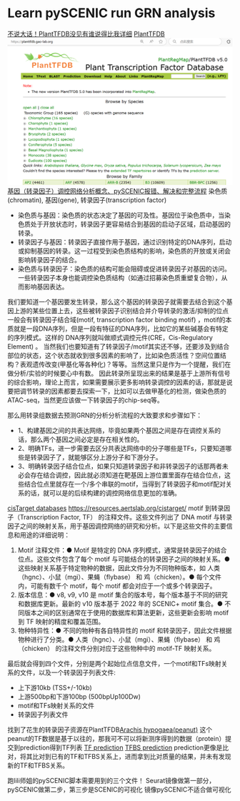 # Learn pySCENIC run GRN analysis

[不说大话！PlantTFDB没见有谁说得比我详细](https://mp.weixin.qq.com/s/nNDL95uikH-8rEXAf6hphw)
[PlantTFDB](https://planttfdb.gao-lab.org/)
![alt text](image.png)
[基因（转录因子）调控网络分析概念、pySCENIC报错、解决和完整流程](https://mp.weixin.qq.com/s/W23Reg6Hi4XWxpMvfctP8g)
染色质(chromatin), 基因(gene), 转录因子(transcription factor)
- 染色质与基因：染色质的状态决定了基因的可及性。基因位于染色质中，当染色质处于开放状态时，转录因子更容易结合到基因的启动子区域，启动基因的转录。
- 转录因子与基因：转录因子直接作用于基因，通过识别特定的DNA序列，启动或抑制基因的转录。这一过程受到染色质结构的影响，染色质的开放或关闭会影响转录因子的结合。
- 染色质与转录因子：染色质的结构可能会阻碍或促进转录因子对基因的访问。一些转录因子本身也能调控染色质结构（如通过招募染色质重塑复合物），从而影响基因表达。

我们要知道一个基因要发生转录，那么这个基因的转录因子就需要去结合到这个基因上游的某些位置上去，这些被转录因子识别结合并介导转录的激活/抑制的位点一般会有转录因子结合域(motif, transcription factor binding motif) ，motif的本质就是一段DNA序列，但是一段有特征的DNA序列，比如它的某些碱基会有特定的序列模式。这样的 DNA序列就叫做顺式调控元件(CRE，Cis-Regulatory Element) 。
当然我们也要知道有了转录因子/motif其实还不够，还要涉及到结合部位的状态，这个状态就收到很多因素的影响了，比如染色质活性？空间位置结构？表观遗传改变(甲基化等各种化)？等等。当然这里只是作为一个提醒，我们在做分析/实验的时候要心中有数。
因此转录所呈现出来的结果是基于上游所有信号的综合影响，理论上而言，如果需要展示更多影响转录调控的因素的话，那就是说要把调节转录的因素都要去探索一下，比如可以去做甲基化的检测，做染色质的ATAC-seq，当然更应该做一下转录因子的chip-seq等。

那么用转录组数据去预测GRN的分析分析流程的大致要求和步骤如下：
- 1、构建基因之间的共表达网络，毕竟如果两个基因之间是存在调控关系的话，那么两个基因之间必定是存在相关性的。
- 2、明确TFs，进一步需要去区分共表达网络中的分子哪些是TFs，只要知道哪些是转录因子了，就能够区分上游分子和下游分子。
- 3、明确转录因子结合位点，如果只知道转录因子和非转录因子的话那两者未必会存在结合调控，因此就必须知道在靶基因上游位置里面存在结合位点，这些结合位点里就存在一个/多个串联的motif，当得到了转录因子和motif配对关系的话，就可以是的后续构建的调控网络信息更加的准确。

[cisTarget databases](https://resources.aertslab.org/cistarget/databases/)
https://resources.aertslab.org/cistarget/
motif 到转录因子（Transcription Factor, TF） 的注释文件。这些文件列出了 DNA motif 与转录因子之间的映射关系，用于基因调控网络的研究和分析。以下是这些文件的主要信息和用途的详细说明：
1. Motif 注释文件：● Motif 是特定的 DNA 序列模式，通常是转录因子的结合位点。这些文件包含了每个 motif 与可能结合的转录因子之间的映射关系。● 这些映射关系基于特定物种的数据，因此文件分为不同物种版本，如 人类（hgnc）、小鼠（mgi）、果蝇（flybase） 和 鸡（chicken）。● 每个文件内，可能有数千个 motif，每个 motif 都会对应于一个或多个转录因子。
2. 版本信息：● v8, v9, v10 是 motif 集合的版本号，每个版本基于不同的研究和数据库更新。最新的 v10 版本基于 2022 年的 SCENIC+ motif 集合。● 不同版本之间的区别通常在于使用的数据库和算法更新，这些更新会影响 motif 到 TF 映射的精度和覆盖范围。
3. 物种特异性：● 不同的物种有各自特异性的 motif 和转录因子，因此文件根据物种进行了分类。● 人类（hgnc）、小鼠（mgi）、果蝇（flybase） 和 鸡（chicken） 的注释文件分别对应于这些物种中的 motif-TF 映射关系。

最后就会得到四个文件，分别是两个起始位点信息文件，一个motif和TFs映射关系的文件，以及一个转录因子列表文件:
  - 上下游10kb (TSS+/-10kb)
  - 上游500bp和下游100bp (500bpUp100Dw)
  - motif和TFs映射关系的文件
  - 转录因子列表文件


找到了花生的转录因子资源在PlantTFDB[Arachis hypogaea(peanut)](https://planttfdb.gao-lab.org/index.php?sp=Ahy)
这个peanut的TF数据是基于以往的，那我可不可以将新测序得到的数据（protein）提交到prediction得到TF列表
[TF prediction](https://planttfdb.gao-lab.org/prediction.php)
[TFBS prediction](https://plantregmap.gao-lab.org/binding_site_prediction.php)
prediction更像是比对，将其比对到已有的TF和TFBS关系上，进而拿到比对质量的结果，并未有发现新的TF和TFBS关系。

跑lili师姐的pySCENIC脚本需要用到的三个文件！
Seurat镜像做第一部分，pySCENIC做第二步，第三步是SCENIC的可视化
镜像pySCENIC不适合做可视化

